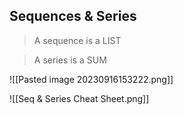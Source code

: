 ## Sequences & Series
> A sequence is a LIST

> A series is a SUM

![[Pasted image 20230916153222.png]]


![[Seq & Series Cheat Sheet.png]]



